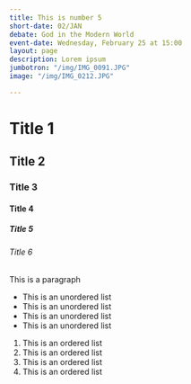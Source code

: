 ```yaml
---
title: This is number 5
short-date: 02/JAN
debate: God in the Modern World
event-date: Wednesday, February 25 at 15:00
layout: page
description: Lorem ipsum
jumbotron: "/img/IMG_0091.JPG"
image: "/img/IMG_0212.JPG"

---
```

# Title 1

## Title 2

### Title 3

#### Title 4

##### Title 5

###### Title 6

This is a paragraph

* This is an unordered list
* This is an unordered list
* This is an unordered list
* This is an unordered list

1. This is an ordered list
2. This is an ordered list
3. This is an ordered list
4. This is an ordered list